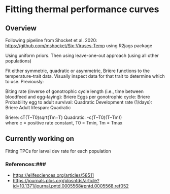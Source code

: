
# Fitting thermal performance curves #

## Overview ##

Following pipeline from Shocket et al. 2020: https://github.com/mshocket/Six-Viruses-Temp
using R2jags package

Using uniform priors. Then using leave-one-out approach (using all other populations)

Fit either symmetric, quadratic or asymmetric, Brière functions to the temperature-trait data.
Visually inspect data for that trait to determine which to use. Previously:

Biting rate (inverse of gonotrophic cycle length (i.e., time between bloodfeed and egg-laying): Briere
Eggs per gonotrophic cycle: Briere
Probability egg to adult survival: Quadratic
Development rate (1/days): Briere
Adult lifespan: Quadratic

Briere: cT(T–T0)sqrt(Tm−T)
Quadratic: -c(T–T0)(T–Tm))  
where c = positive rate constant, T0 = Tmin, Tm = Tmax

## Currently working on ##

Fitting TPCs for larval dev rate for each population 

### References:###
- https://elifesciences.org/articles/58511
- https://journals.plos.org/plosntds/article?id=10.1371/journal.pntd.0005568#pntd.0005568.ref052


